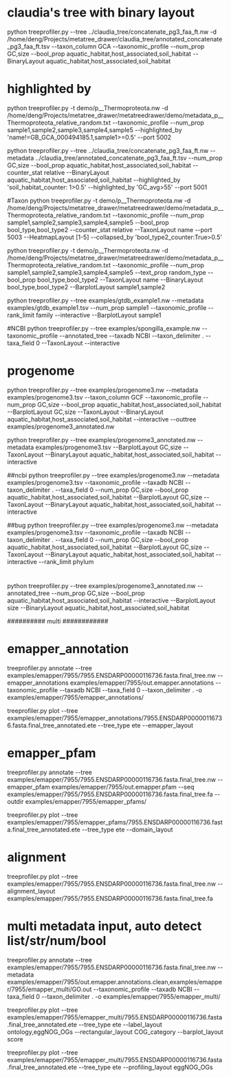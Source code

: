 # claudia's tree with binary layout
python treeprofiler.py --tree ../claudia_tree/concatenate_pg3_faa_ft.nw -d /home/deng/Projects/metatree_drawer/claudia_tree/annotated_concatenate_pg3_faa_ft.tsv --taxon_column GCA --taxonomic_profile --num_prop GC,size --bool_prop aquatic_habitat,host_associated,soil_habitat --BinaryLayout aquatic_habitat,host_associated,soil_habitat

# highlighted by 
python treeprofiler.py -t demo/p__Thermoproteota.nw -d /home/deng/Projects/metatree_drawer/metatreedrawer/demo/metadata_p__Thermoproteota_relative_random.txt --taxonomic_profile --num_prop sample1,sample2,sample3,sample4,sample5 --highlighted_by 'name!=GB_GCA_000494185.1,sample1>=0.5' --port 5002

python treeprofiler.py --tree ../claudia_tree/concatenate_pg3_faa_ft.nw --metadata ../claudia_tree/annotated_concatenate_pg3_faa_ft.tsv --num_prop GC,size --bool_prop aquatic_habitat,host_associated,soil_habitat --counter_stat relative --BinaryLayout aquatic_habitat,host_associated,soil_habitat --highlighted_by 'soil_habitat_counter: 1>0.5' --highlighted_by 'GC_avg>55'   --port 5001 

#Taxon 
python treeprofiler.py -t demo/p__Thermoproteota.nw -d /home/deng/Projects/metatree_drawer/metatreedrawer/demo/metadata_p__Thermoproteota_relative_random.txt --taxonomic_profile --num_prop sample1,sample2,sample3,sample4,sample5 --bool_prop bool_type,bool_type2 --counter_stat relative --TaxonLayout name --port 5003 --HeatmapLayout [1-5] --collapsed_by 'bool_type2_counter:True>0.5'


python treeprofiler.py -t demo/p__Thermoproteota.nw -d /home/deng/Projects/metatree_drawer/metatreedrawer/demo/metadata_p__Thermoproteota_relative_random.txt --taxonomic_profile --num_prop sample1,sample2,sample3,sample4,sample5 --text_prop random_type --bool_prop bool_type,bool_type2 --TaxonLayout name --BinaryLayout bool_type,bool_type2 --BarplotLayout sample1,sample2

python treeprofiler.py --tree examples/gtdb_example1.nw --metadata examples/gtdb_example1.tsv --num_prop sample1 --taxonomic_profile --rank_limit family --interactive --BarplotLayout sample1

#NCBI
python treeprofiler.py --tree examples/spongilla_example.nw --taxonomic_profile --annotated_tree --taxadb NCBI --taxon_delimiter . --taxa_field 0 --TaxonLayout --interactive


# progenome

python treeprofiler.py --tree examples/progenome3.nw --metadata examples/progenome3.tsv --taxon_column GCF --taxonomic_profile --num_prop GC,size --bool_prop aquatic_habitat,host_associated,soil_habitat --BarplotLayout GC,size --TaxonLayout --BinaryLayout aquatic_habitat,host_associated,soil_habitat --interactive --outtree examples/progenome3_annotated.nw

python treeprofiler.py --tree examples/progenome3_annotated.nw --metadata examples/progenome3.tsv --BarplotLayout GC,size --TaxonLayout --BinaryLayout aquatic_habitat,host_associated,soil_habitat --interactive

##ncbi
python treeprofiler.py --tree examples/progenome3.nw --metadata examples/progenome3.tsv --taxonomic_profile --taxadb NCBI --taxon_delimiter . --taxa_field 0 --num_prop GC,size --bool_prop aquatic_habitat,host_associated,soil_habitat --BarplotLayout GC,size --TaxonLayout --BinaryLayout aquatic_habitat,host_associated,soil_habitat --interactive

##bug 
python treeprofiler.py --tree examples/progenome3.nw --metadata examples/progenome3.tsv --taxonomic_profile --taxadb NCBI --taxon_delimiter . --taxa_field 0 --num_prop GC,size --bool_prop aquatic_habitat,host_associated,soil_habitat --BarplotLayout GC,size --TaxonLayout --BinaryLayout aquatic_habitat,host_associated,soil_habitat --interactive --rank_limit phylum


#
python treeprofiler.py --tree examples/progenome3_annotated.nw --annotated_tree --num_prop GC,size --bool_prop aquatic_habitat,host_associated,soil_habitat --interactive --BarplotLayout size --BinaryLayout aquatic_habitat,host_associated,soil_habitat


########## multi ############
# emapper_annotation 
treeprofiler.py annotate --tree examples/emapper/7955/7955.ENSDARP00000116736.fasta.final_tree.nw --emapper_annotations examples/emapper/7955/out.emapper.annotations --taxonomic_profile --taxadb NCBI --taxa_field 0 --taxon_delimiter . -o examples/emapper/7955/emapper_annotations/

treeprofiler.py plot --tree examples/emapper/7955/emapper_annotations/7955.ENSDARP00000116736.fasta.final_tree_annotated.ete --tree_type ete --emapper_layout

# emapper_pfam
treeprofiler.py annotate 
--tree examples/emapper/7955/7955.ENSDARP00000116736.fasta.final_tree.nw 
--emapper_pfam examples/emapper/7955/out.emapper.pfam 
--seq examples/emapper/7955/7955.ENSDARP00000116736.fasta.final_tree.fa 
--outdir examples/emapper/7955/emapper_pfams/

treeprofiler.py plot --tree examples/emapper/7955/emapper_pfams/7955.ENSDARP00000116736.fasta.final_tree_annotated.ete --tree_type ete --domain_layout

# alignment
treeprofiler.py plot --tree examples/emapper/7955/7955.ENSDARP00000116736.fasta.final_tree.nw  --alignment_layout examples/emapper/7955/7955.ENSDARP00000116736.fasta.final_tree.fa

# multi metadata input, auto detect list/str/num/bool
treeprofiler.py annotate --tree examples/emapper/7955/7955.ENSDARP00000116736.fasta.final_tree.nw --metadata examples/emapper/7955/out.emapper.annotations.clean,examples/emapper/7955/emapper_multi/GO.out --taxonomic_profile --taxadb NCBI --taxa_field 0 --taxon_delimiter . -o examples/emapper/7955/emapper_multi/

treeprofiler.py plot --tree examples/emapper/7955/emapper_multi/7955.ENSDARP00000116736.fasta.final_tree_annotated.ete --tree_type ete --label_layout ontology,eggNOG_OGs --rectangular_layout COG_category --barplot_layout score

treeprofiler.py plot --tree examples/emapper/7955/emapper_multi/7955.ENSDARP00000116736.fasta.final_tree_annotated.ete --tree_type ete --profiling_layout eggNOG_OGs

